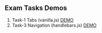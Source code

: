 ## Exam Tasks Demos
1. Task-1 Tabs (vanilla.js) [DEMO](https://cdn.rawgit.com/DanielaPopova/TelerikAcademy_Homeworks/42368281/JS%20DOM%20UI/Exams%20-%20JS%20DOM%20UI/22-August-2016/task-1/task/index.html)
2. Task-3 Navigation (handlebars.js) [DEMO](https://cdn.rawgit.com/DanielaPopova/TelerikAcademy_Homeworks/42368281/JS%20DOM%20UI/Exams%20-%20JS%20DOM%20UI/22-August-2016/task-3/task/index.html)